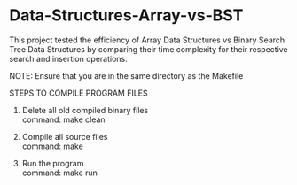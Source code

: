 # Data-Structures-Array-vs-BST

This project tested the efficiency of Array Data Structures vs Binary Search Tree Data Structures 
by comparing their time complexity for their respective search and insertion operations.

NOTE: Ensure that you are in the same directory as the Makefile


STEPS TO COMPILE PROGRAM FILES

1. Delete all old compiled binary files </br>
   command: make clean
   
2. Compile all source files </br>
   command: make
   
4. Run the program </br>
   command: make run
